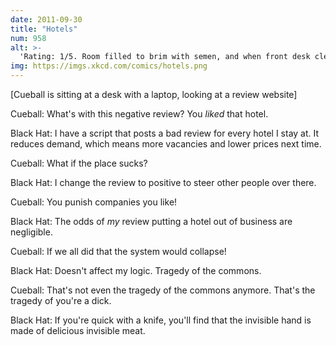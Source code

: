 ```yaml
---
date: 2011-09-30
title: "Hotels"
num: 958
alt: >-
  'Rating: 1/5. Room filled to brim with semen, and when front desk clerk opened mouth to talk, bedbugs poured out.'
img: https://imgs.xkcd.com/comics/hotels.png
---
```

[Cueball is sitting at a desk with a laptop, looking at a review website]

Cueball: What's with this negative review? You *liked* that hotel.

Black Hat: I have a script that posts a bad review for every hotel I stay at. It reduces demand, which means more vacancies and lower prices next time.

Cueball: What if the place sucks?

Black Hat: I change the review to positive to steer other people over there.

Cueball: You punish companies you like!

Black Hat: The odds of *my* review putting a hotel out of business are negligible.

Cueball: If we all did that the system would collapse!

Black Hat: Doesn't affect my logic. Tragedy of the commons.

Cueball: That's not even the tragedy of the commons anymore. That's the tragedy of you're a dick.

Black Hat: If you're quick with a knife, you'll find that the invisible hand is made of delicious invisible meat.